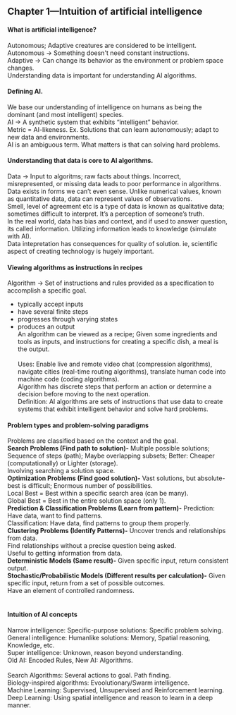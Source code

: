 ## Chapter 1—Intuition of artificial intelligence <br />

#### What is artificial intelligence? <br />
Autonomous; Adaptive creatures are considered to be intelligent. <br />
Autonomous -> Something doesn't need constant instructions. <br />
Adaptive -> Can change its behavior as the environment or problem space changes. <br />
Understanding data is important for understanding AI algorithms. <br />

#### Defining AI. <br />
We base our understanding of intelligence on humans as being the dominant (and most intelligent) species. <br />
AI -> A synthetic system that exhibits “intelligent” behavior. <br />
Metric = AI-likeness. Ex. Solutions that can learn autonomously; adapt to new data and environments. <br />
AI is an ambiguous term. What matters is that can solving hard problems. <br />

#### Understanding that data is core to AI algorithms. <br />
Data -> Input to algoritms; raw facts about things. Incorrect, misrepresented, or missing data leads to poor performance in algorithms. <br />
Data exists in forms we can’t even sense. Unlike numerical values, known as quantitative data, data can represent values of observations. <br />
Smell, level of agreement etc is a type of data is known as qualitative data; sometimes difficult to interpret. It’s a perception of someone’s truth. <br />
In the real world, data has bias and context, and if used to answer question, its called information. Utilizing information leads to knowledge (simulate with AI). <br />
Data intepretation has consequences for quality of solution. ie, scientific aspect of creating technology is hugely important. <br />

#### Viewing algorithms as instructions in recipes <br />
Algorithm -> Set of instructions and rules provided as a specification to accomplish a specific goal. <br />
- typically accept inputs <br />
- have several finite steps <br />
- progresses through varying states <br />
- produces an output <br />
An algorithm can be viewed as a recipe; Given some ingredients and tools as inputs, and instructions for creating a specific dish, a meal is the output. <br /><br />
Uses: Enable live and remote video chat (compression algorithms), navigate cities (real-time routing algorithms), translate human code into machine code (coding algorithms). <br />
Algorithm has discrete steps that perform an action or determine a decision before moving to the next operation. <br />
Definition: AI algorithms are sets of instructions that use data to create systems that exhibit intelligent behavior and solve hard problems. <br />

#### Problem types and problem-solving paradigms <br />
Problems are classified based on the context and the goal. <br />
**Search Problems (Find path to solution)-** Multiple possible solutions; Sequence of steps (path); Maybe overlapping subsets; Better: Cheaper (computationally) or Lighter (storage). <br /> Involving searching a solution space. <br />
**Optimization Problems (Find good solution)-** Vast solutions, but absolute-best is difficult; Enormous number of possibilities. <br />
Local Best = Best within a specific search area (can be many). <br />
Global Best =  Best in the entire solution space (only 1). <br />
**Prediction & Classification Problems (Learn from pattern)-** Prediction: Have data, want to find patterns. <br />
Classification: Have data, find patterns to group them properly. <br />
**Clustering Problems (Identify Patterns)-** Uncover trends and relationships from data. <br />
Find relationships without a precise question being asked. <br />
Useful to getting information from data. <br />
**Deterministic Models (Same result)-** Given specific input, return consistent output. <br />
**Stochastic/Probabilistic Models (Different results per calculation)-** Given specific input, return from a set of possible outcomes. <br />
Have an element of controlled randomness. <br />
<br />

#### Intuition of AI concepts
Narrow intelligence: Specific-purpose solutions: Specific problem solving. <br />
General intelligence: Humanlike solutions: Memory, Spatial reasoning, Knowledge, etc. <br />
Super intelligence: Unknown, reason beyond understanding. <br />
Old AI: Encoded Rules, New AI: Algorithms. <br />
<br />
Search Algorithms: Several actions to goal. Path finding. <br />
Biology-inspired algorithms: Evoolutionary/Swarm intelligence. <br />
Machine Learning: Supervised, Unsupervised and Reinforcement learning. <br />
Deep Learning: Using spatial intelligence and reason to learn in a deep manner. <br />
